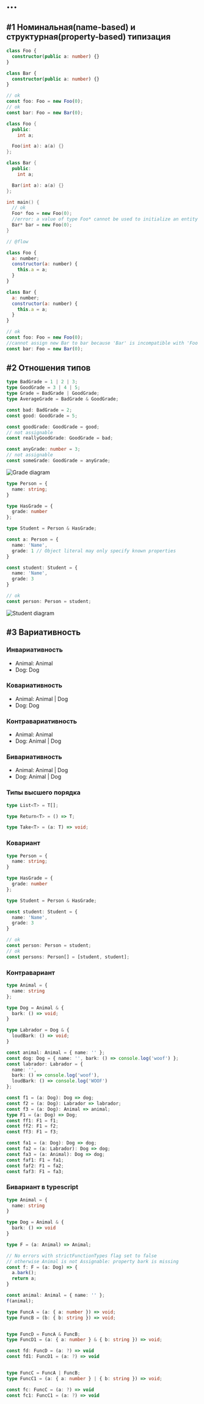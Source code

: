 # ...

## #1 Номинальная(name-based) и структурная(property-based) типизация

```ts
class Foo {
  constructor(public a: number) {}
}

class Bar {
  constructor(public a: number) {}
}

// ok
const foo: Foo = new Foo(0);
// ok
const bar: Foo = new Bar(0);
```

```cpp
class Foo {
  public:
    int a;

  Foo(int a): a(a) {}
};

class Bar {
  public:
    int a;

  Bar(int a): a(a) {}
};

int main() {
  // ok
  Foo* foo = new Foo(0);
  //error: a value of type Foo* cannot be used to initialize an entity of type Bar*
  Bar* bar = new Foo(0);
}
```

```js
// @flow

class Foo {
  a: number;
  constructor(a: number) {
    this.a = a;
  }
}

class Bar {
  a: number;
  constructor(a: number) {
    this.a = a;
  }
}

// ok
const foo: Foo = new Foo(0);
//cannot assign new Bar to bar because 'Bar' is incompatible with 'Foo'
const bar: Foo = new Bar(0);
```

## #2 Отношения типов

```ts
type BadGrade = 1 | 2 | 3;
type GoodGrade = 3 | 4 | 5;
type Grade = BadGrade | GoodGrade;
type AverageGrade = BadGrade & GoodGrade;

const bad: BadGrade = 2;
const good: GoodGrade = 5;

const goodGrade: GoodGrade = good;
// not assignable
const reallyGoodGrade: GoodGrade = bad;

const anyGrade: number = 3;
// not assignable
const someGrade: GoodGrade = anyGrade;
```

![Grade diagram](./src/2/diagrams/grade.png)

```ts
type Person = {
  name: string;
}

type HasGrade = {
  grade: number
};

type Student = Person & HasGrade;

const a: Person = {
  name: 'Name',
  grade: 1 // Object literal may only specify known properties
}

const student: Student = {
  name: 'Name',
  grade: 3
}

// ok
const person: Person = student;
```

![Student diagram](src/2/diagrams/student.png)

## #3 Вариативность

### Инвариативность

* Animal: Animal
* Dog: Dog

### Ковариативность

* Animal: Animal | Dog
* Dog: Dog

### Контравариативность

* Animal: Animal
* Dog: Animal | Dog

### Бивариативность

* Animal: Animal | Dog
* Dog: Animal | Dog

### Типы высшего порядка

```ts
type List<T> = T[];

type Return<T> = () => T;

type Take<T> = (a: T) => void;
```

### Ковариант

```ts
type Person = {
  name: string;
}

type HasGrade = {
  grade: number
};

type Student = Person & HasGrade;

const student: Student = {
  name: 'Name',
  grade: 3
}

// ok
const person: Person = student;
// ok
const persons: Person[] = [student, student];
```

### Контравариант

```ts
type Animal = {
  name: string
};

type Dog = Animal & {
  bark: () => void;
}

type Labrador = Dog & {
  loudBark: () => void;
}

const animal: Animal = { name: '' };
const dog: Dog = { name: '', bark: () => console.log('woof') };
const labrador: Labrador = {
  name: '',
  bark: () => console.log('woof'),
  loudBark: () => console.log('WOOF')
};

const f1 = (a: Dog): Dog => dog;
const f2 = (a: Dog): Labrador => labrador;
const f3 = (a: Dog): Animal => animal;
type F1 = (a: Dog) => Dog;
const ff1: F1 = f1;
const ff2: F1 = f2;
const ff3: F1 = f3;

const fa1 = (a: Dog): Dog => dog;
const fa2 = (a: Labrador): Dog => dog;
const fa3 = (a: Animal): Dog => dog;
const faf1: F1 = fa1;
const faf2: F1 = fa2;
const faf3: F1 = fa3;
```

### Бивариант в typescript

```ts
type Animal = {
  name: string
}

type Dog = Animal & {
  bark: () => void
}

type F = (a: Animal) => Animal;

// No errors with strictFunctionTypes flag set to false
// otherwise Animal is not Assignable: property bark is missing
const f: F = (a: Dog) => {
  a.bark();
  return a;
}

const animal: Animal = { name: '' };
f(animal);
```

```ts
type FuncA = (a: { a: number }) => void;
type FuncB = (b: { b: string }) => void;


type FuncD = FuncA & FuncB;
type FuncD1 = (a: { a: number } & { b: string }) => void;

const fd: FuncD = (a: ?) => void
const fd1: FuncD1 = (a: ?) => void


type FuncC = FuncA | FuncB;
type FuncC1 = (a: { a: number } | { b: string }) => void;

const fc: FuncC = (a: ?) => void
const fc1: FuncC1 = (a: ?) => void
```
